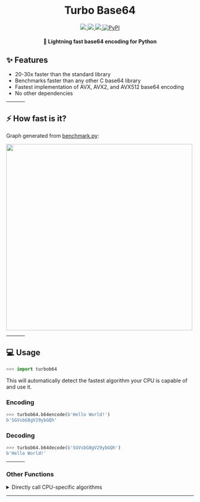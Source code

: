 <h1 align="center">
    Turbo Base64
</h1>


<p align="center">
    <a href="https://github.com/daijro/OperatorPrank/blob/main/LICENSE">
        <img src="https://img.shields.io/github/license/daijro/OperatorPrank">
    </a>
    <a href="https://python.org/">
        <img src="https://img.shields.io/badge/python-3.x-blue">
    </a>
    <a href="https://github.com/cython/cython">
        <img src="https://img.shields.io/badge/language-cython-black.svg">
    </a>
    <a href="https://pypi.org/project/turbob64/">
        <img alt="PyPI" src="https://img.shields.io/pypi/v/turbob64.svg?color=orange">
    </a>
    <h4 align="center">
        🚀 Lightning fast base64 encoding for Python
    </h4>
</p>


## ✨ Features

- 20-30x faster than the standard library
- Benchmarks faster than any other C base64 library
- Fastest implementation of AVX, AVX2, and AVX512 base64 encoding
- No other dependencies

<hr width=50>

## ⚡ How fast is it?

Graph generated from [benchmark.py](https://github.com/daijro/turbobase64/blob/main/benchmark.py):

<img src="https://i.imgur.com/jC3ka6e.png" width=500>

<hr width=50>

## 💻 Usage

```py
>>> import turbob64
```

This will automatically detect the fastest algorithm your CPU is capable of and use it.

### Encoding

```py
>>> turbob64.b64encode(b'Hello World!')
b'SGVsbG8gV29ybGQh'
```

### Decoding

```py
>>> turbob64.b64decode(b'SGVsbG8gV29ybGQh')
b'Hello World!'
```

<hr width=50>

### Other Functions

<details>
<summary>
Directly call CPU-specific algorithms
</summary>

Memory efficient (small lookup tables) scalar but slower version

```py
turbob64.b64senc(b'Hello World!')
turbob64.b64sdec(b'SGVsbG8gV29ybGQh')
```

Fast scalar

```py
turbob64.b64xenc(b'Hello World!')
turbo64.b64xdec(b'SGVsbG8gV29ybGQh')
```

ssse3 SIMD

```py
turbob64.b64v128enc(b'Hello World!')
turbob64.b64v128dec(b'SGVsbG8gV29ybGQh')
```

avx SIMD

```py
turbob64.b64v128aenc(b'Hello World!')
turbob64.b64v128adec(b'SGVsbG8gV29ybGQh')
```

avx2 SIMD

```py
turbob64.b64v256enc(b'Hello World!')
turbob64.b64v256dec(b'SGVsbG8gV29ybGQh')
```

avx2 SIMD (optimized for short strings)

```py
turbob64.b64v256enc_short(b'Hello World!')
turbob64.b64v256dec_short(b'SGVsbG8gV29ybGQh')
```

avx512_vbmi SIMD

```py
turbob64.b64v512enc(b'Hello World!')
turbob64.b64v512dec(b'SGVsbG8gV29ybGQh')
```

</details>

---